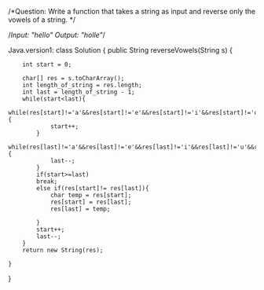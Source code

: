 /*Question:
Write a function that takes a string as input and reverse only the vowels of a string.
*/

/*Input: "hello"
Output: "holle"*/

Java.version1:
class Solution {
    public String reverseVowels(String s) {
        
        int start = 0;
        
        char[] res = s.toCharArray();
        int length_of_string = res.length;
        int last = length_of_string - 1;
        while(start<last){
            while(res[start]!='a'&&res[start]!='e'&&res[start]!='i'&&res[start]!='o'&&res[start]!='u'&&res[start]!='A'&&res[start]!='E'&&res[start]!='I'&&res[start]!='O'&&res[start]!='U'&&start<length_of_string&&start<last){
                start++;
            }
            while(res[last]!='a'&&res[last]!='e'&&res[last]!='i'&&res[last]!='u'&&res[last]!='o'&&last>=0&&res[last]!='A'&&res[last]!='E'&&res[last]!='I'&&res[last]!='U'&&res[last]!='O'&&last>=0&&last>start){
                last--;
            }
            if(start>=last)
            break;
            else if(res[start]!= res[last]){
                char temp = res[start];
                res[start] = res[last];
                res[last] = temp;
                
            }
            start++;
            last--;
        }
        return new String(res);

    }
}
